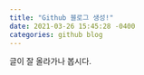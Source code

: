 ```yaml
---
title: "Github 블로그 생성!"
date: 2021-03-26 15:45:28 -0400
categories: github blog
---
```


글이 잘 올라가나 봅시다.
